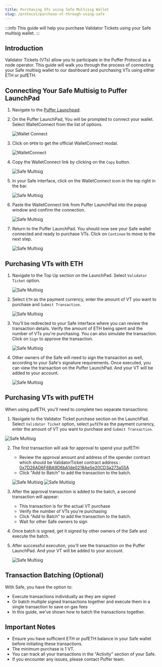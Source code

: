```yaml
---
title: Purchasing VTs using Safe Multisig Wallet
slug: /protocol/purchase-vt-through-using-safe
---
```


:::info 
This guide will help you purchase Validator Tickets using your Safe multisig wallet.
:::

## Introduction

Validator Tickets (VTs) allow you to participate in the Puffer Protocol as a node operator. This guide will walk you through the process of connecting your Safe multisig wallet to our dashboard and purchasing VTs using either ETH or pufETH.

## Connecting Your Safe Multisig to Puffer LaunchPad

1. Navigate to the [Puffer Launchpad](https://launchpad.puffer.fi).

2. On the Puffer LaunchPad, You will be prompted to connect your wallet. Select WalletConnect from the list of options.

   ![Wallet Connect](../static/img/purchase-vt-safe-1.png)


3. Click on `OPEN` to get the official WalletConnect modal.

   ![WalletConnect](../static/img/purchase-vt-safe-2.png)


4. Copy the WalletConnect link by clicking on the `Copy` button.

   ![Safe Multisig](../static/img/purchase-vt-safe-3.png)

5. In your Safe interface, click on the WalletConnect icon in the top right in the bar.

   ![Safe Multisig](../static/img/purchase-vt-safe-4.png)

6. Paste the WalletConnect link from Puffer LaunchPad into the popup window and confirm the connection.

   ![Safe Multisig](../static/img/purchase-vt-safe-5.png)

7. Return to the Puffer LaunchPad. You should now see your Safe wallet connected and ready to purchase VTs. Click on `Continue` to move to the next step.

   ![Safe Multisig](../static/img/purchase-vt-1-step.png)

## Purchasing VTs with ETH

1. Navigate to the Top Up section on the LaunchPad. Select `Validator Ticket` option.

   ![Safe Multisig](../static/img/purchase-vt-safe-6.png)

2. Select `ETH` as the payment currency, enter the amount of VT you want to purchase and `Submit Transaction`.

   ![Safe Multisig](../static/img/purchase-vt-safe-7.png)

3. You'll be redirected to your Safe interface where you can review the transaction details. Verify the amount of ETH being spent and the number of VTs you're purchasing. You can also simulate the transaction. Click on `Sign` to approve the transaction. 

   ![Safe Multisig](../static/img/purchase-vt-safe-8.png)

4. Other owners of the Safe will need to sign the transaction as well, according to your Safe's signature requirements. Once executed, you can view the transaction on the Puffer LaunchPad. And your VT will be added to your account.

   ![Safe Multisig](../static/img/purchase-vt-3-transaction-submitted.png)

## Purchasing VTs with pufETH

When using pufETH, you'll need to complete two separate transactions:

1. Navigate to the Validator Ticket purchase section on the LaunchPad. Select `Validator Ticket` option, select `pufETH` as the payment currency, enter the amount of VT you want to purchase and `Submit Transaction`. 

![Safe Multisig](../static/img/purchase-vt-safe-9.png)

2. The first transaction will ask for approval to spend your pufETH:
   - Review the approval amount and address of the spender contract which should be ValidatorTicket contract address : [0x7D26AD6F6BA9D6bA1de0218Ae5e20CD3a273a55A](https://etherscan.io/address/0x7D26AD6F6BA9D6bA1de0218Ae5e20CD3a273a55A)
   - Click "Add to Batch" to add the transaction to the batch.

   ![Safe Multisig](../static/img/purchase-vt-safe-10.png)  ![Safe Multisig](../static/img/purchase-vt-safe-11.png)

3. After the approval transaction is added to the batch, a second transaction will appear:
   - This transaction is for the actual VT purchase
   - Verify the number of VTs you're purchasing
   - Click "Add to Batch" to add the transaction to the batch.
   - Wait for other Safe owners to sign

4. Once batch is signed, get it signed by other owners of the Safe and execute the batch.

5. After successful execution, you'll see the transaction on the Puffer LaunchPad. And your VT will be added to your account.

   ![Safe Multisig](../static/img/purchase-vt-3-transaction-submitted.png)

## Transaction Batching (Optional)

With Safe, you have the option to:
- Execute transactions individually as they are signed
- Or batch multiple signed transactions together and execute them in a single transaction to save on gas fees
- In this guide, we've shown how to batch the transactions together.

## Important Notes

- Ensure you have sufficient ETH or pufETH balance in your Safe wallet before initiating these transactions.
- The minimum purchase is 1 VT.
- You can track all your transactions in the "Activity" section of your Safe.
- If you encounter any issues, please contact Puffer team.
